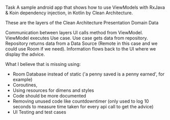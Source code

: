 Task
A sample android app that shows how to use ViewModels with RxJava & Koin dependency injection, in Kotlin by Clean Architecture.

These are the layers of the Clean Architecture
Presentation
Domain
Data




Communication between layers
UI calls method from ViewModel.
ViewModel executes Use case.
Use case gets data from repository.
Repository returns data from a Data Source (Remote in this case and we could use Room if we need).
Information flows back to the UI where we display the advice.


What I believe that is missing using:

- Room Database instead of static ('a penny saved is a penny earned', 
for example)
- Coroutines,
- Using resources for dimens and styles
- Code should be more documented
- Removing unused code like countdowntimer (only used to log 10 seconds to measure time taken for every api call to get the advice)
- UI Testing and test cases
